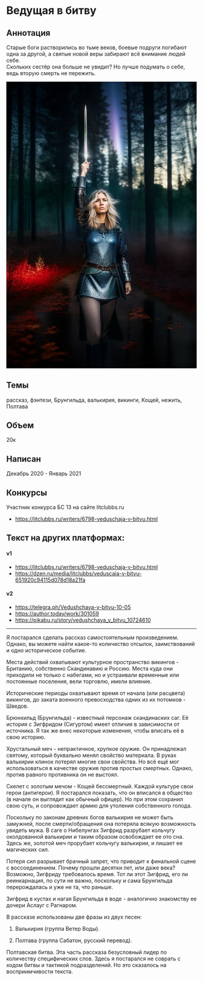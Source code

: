 # Ведущая в битву

## Аннотация
Старые боги растворились во тьме веков, боевые подруги погибают одна за другой, а святые новой веры забирают всё внимание людей себе.  
Скольких сестёр она больше не увидит? Но лучше подумать о себе, ведь вторую смерть не пережить.  

![Обложка](Валькирия.png)

## Темы
рассказ, фэнтези, Брунгильда, валькирия, викинги, Кощей, нежить, Полтава

## Объем
20к

## Написан
Декабрь 2020 - Январь 2021

## Конкурсы
Участник конкурса БС 13 на сайте litclubbs.ru
- https://litclubbs.ru/writers/6798-veduschaja-v-bitvu.html

## Текст на других платформах:
#### v1
- https://litclubbs.ru/writers/6798-veduschaja-v-bitvu.html
- https://dzen.ru/media/litclubbs/veduscaia-v-bitvu-651920c94115d078d18a21fa
#### v2
- https://telegra.ph/Vedushchaya-v-bitvu-10-05
- https://author.today/work/301059
- https://pikabu.ru/story/vedushchaya_v_bitvu_10724610

***

Я постарался сделать рассказ самостоятельным произведением. Однако, вы можете найти какое-то количество отсылок, заимствований и одно историческое событие.

Места действий охватывают культурное пространство викингов - Британию, собственно Скандинавию и Россию. Места куда они приходили не только с набегами, но и устраивали временные или постоянные поселения, вели торговлю, имели влияние.

Исторические периоды охватывают время от начала (или расцвета) викингов, до заката военного превосходства одних из их потомков - Шведов.

Брюнхильд (Брунгильда) - известный персонаж скандинаских саг. Её история с Зигфридом (Сигуртом) имеет отличия в зависимости от источника. Я так же внес некоторые изменения, чтобы вписать её в свою историю.

Хрустальный меч - непрактичное, хрупкое оружие. Он принадлежал святому, который буквально менял свойство материала. В руках валькирии клинок потерял многие свои свойства. Но всё ещё мог использоваться в качестве оружия против простых смертных. Однако, против равного противника он не выстоял.

Скелет с золотым мечом - Кощей бессмертный. Каждой культуре свои герои (антигерои). Я постарался показать, что он вписался в общество (в начале он выглядит как обычный офицер). Но при этом сохранил свою суть, и сопровождает армию для утоления собственного голода.

Поскольку по законам древних богов валькирия не может быть замужней, после смерти/обращения она потеряла всякую возможность увидеть мужа. В саге о Нибелунгах Зигфрид разрубает кольчугу околдованной валькирии и таким образом освобождает ее ото сна. Здесь же, золотой меч прорубает кольчугу валькирии, и лишает ее магических сил.

Потеря сил разрывает брачный запрет, что приводит к финальной сцене с воссоединением. Почему прошли десятки лет, или даже века? Возможно, Зигфриду требовалось время. Тот ли этот Зигфрид, его ли реинкарнация, по сути не важно, поскольку и сама Брунгильда перерождалась и уже не та, что раньше.

Зигфрид в кустах и нагая Брунгильда в воде - аналогично знакомству ее дочери Аслауг с Рагнаром.

В рассказе использованы две фразы из двух песен:

1. Валькирия (группа Ветер Воды).

2. Полтава (группа Сабатон, русский перевод).

Полтавская битва. Эта часть рассказа безусловный лидер по количеству специфических слов. Здесь я постарался не соврать с ходом битвы и тактикой подразделений. Но это сказалось на восприимчивости текста.
